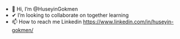 - 👋 Hi, I’m @HuseyinGokmen
- ✔ I’m looking to collaborate on together learning
- 📫 How to reach me Linkedin https://www.linkedin.com/in/huseyin-gokmen/

<!---
HuseyinGokmen/HuseyinGokmen is a ✨ special ✨ repository because its `README.md` (this file) appears on your GitHub profile.
You can click the Preview link to take a look at your changes.
--->
